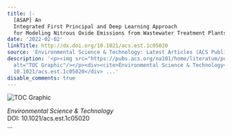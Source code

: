 ```yaml
---
title: |-
  [ASAP] An
  Integrated First Principal and Deep Learning Approach
  for Modeling Nitrous Oxide Emissions from Wastewater Treatment Plants
date: '2022-02-02'
linkTitle: http://dx.doi.org/10.1021/acs.est.1c05020
source: 'Environmental Science & Technology: Latest Articles (ACS Publications)'
description: '<p><img src="https://pubs.acs.org/na101/home/literatum/publisher/achs/journals/content/esthag/0/esthag.ahead-of-print/acs.est.1c05020/20220202/images/medium/es1c05020_0007.gif"
  alt="TOC Graphic"/></p><div><cite>Environmental Science & Technology</cite></div><div>DOI:
  10.1021/acs.est.1c05020</div> ...'
disable_comments: true
---
```

<p><img src="https://pubs.acs.org/na101/home/literatum/publisher/achs/journals/content/esthag/0/esthag.ahead-of-print/acs.est.1c05020/20220202/images/medium/es1c05020_0007.gif" alt="TOC Graphic"/></p><div><cite>Environmental Science & Technology</cite></div><div>DOI: 10.1021/acs.est.1c05020</div> ...